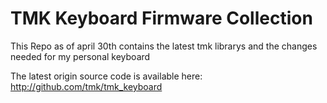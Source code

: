TMK Keyboard Firmware Collection
================================
This Repo as of april 30th contains the latest tmk librarys and the changes needed for my personal keyboard 




The latest origin source code is available here: <http://github.com/tmk/tmk_keyboard>


